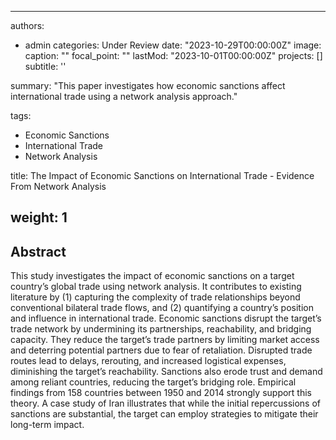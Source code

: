 
---
authors:
- admin
categories: Under Review
date: "2023-10-29T00:00:00Z"
image:
  caption: ""
  focal_point: ""
lastMod: "2023-10-01T00:00:00Z"
projects: []
subtitle: ''  

summary: "This paper investigates how economic sanctions affect international trade using a network analysis approach."

tags:
- Economic Sanctions
- International Trade
- Network Analysis

title: The Impact of Economic Sanctions on International Trade - Evidence From Network Analysis

weight: 1
---

## Abstract

This study investigates the impact of economic sanctions on a target country’s global trade using network analysis. It contributes to existing literature by (1) capturing the complexity of trade relationships beyond conventional bilateral trade flows, and (2) quantifying a country’s position and influence in international trade. Economic sanctions disrupt the target’s trade network by undermining its partnerships, reachability, and bridging capacity. They reduce the target’s trade partners by limiting market access and deterring potential partners due to fear of retaliation. Disrupted trade routes lead to delays, rerouting, and increased logistical expenses, diminishing the target’s reachability. Sanctions also erode trust and demand among reliant countries, reducing the target’s bridging role. Empirical findings from 158 countries between 1950 and 2014 strongly support this theory. A case study of Iran illustrates that while the initial repercussions of sanctions are substantial, the target can employ strategies to mitigate their long-term impact.

